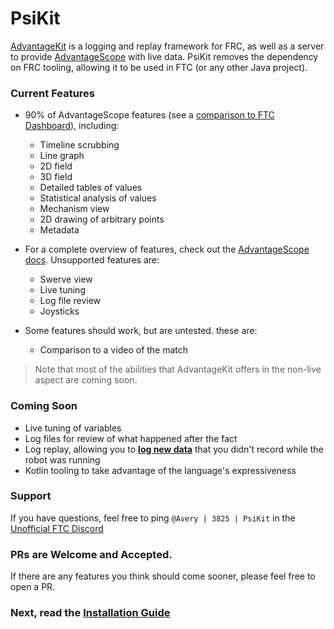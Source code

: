 # PsiKit

[AdvantageKit](https://docs.advantagekit.org) is a logging and replay framework for FRC, as well as a server to provide [AdvantageScope](https://docs.advantagescope.com) with live data. PsiKit removes the dependency on FRC tooling, allowing it to be used in FTC (or any other Java project).

### Current Features

* 90% of AdvantageScope features (see a [comparison to FTC Dashboard](compare.md)), including:
  - Timeline scrubbing 
  - Line graph
  - 2D field
  - 3D field
  - Detailed tables of values
  - Statistical analysis of values
  - Mechanism view
  - 2D drawing of arbitrary points
  - Metadata

* For a complete overview of features, check out the [AdvantageScope docs](https://docs.advantagescope.org/category/tab-reference). Unsupported features are:
  - Swerve view
  - Live tuning
  - Log file review
  - Joysticks

* Some features should work, but are untested. these are: 
  - Comparison to a video of the match

> Note that most of the abilities that AdvantageKit offers in the non-live aspect are coming soon.

### Coming Soon
* Live tuning of variables
* Log files for review of what happened after the fact
* Log replay, allowing you to **[log new data](https://docs.advantagekit.org/getting-started/what-is-advantagekit/example-output-logging)** that you didn't record while the robot was running
* Kotlin tooling to take advantage of the language's expressiveness

### Support
If you have questions, feel free to ping `@Avery | 3825 | PsiKit` in the [Unofficial FTC Discord](https://discord.gg/ftc)

### PRs are Welcome and Accepted. 
If there are any features you think should come sooner, please feel free to open a PR. 

### Next, read the [Installation Guide](installing.md)